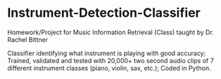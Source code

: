# Instrument-Detection-Classifier
Homework/Project for Music Information Retrieval (Class) taught by Dr. Rachel Bittner

Classifier identifying what instrument is playing with good accuracy; 
Trained, validated and tested with 20,000+ two second audio clips of 7 different instrument classes (piano, violin, sax, etc.); 
Coded in Python.

 
